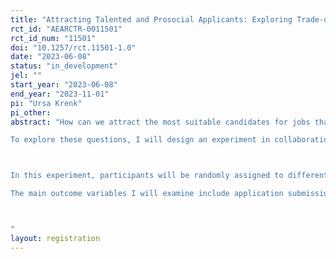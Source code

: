 ```yaml
---
title: "Attracting Talented and Prosocial Applicants: Exploring Trade-offs and Gender Dynamics"
rct_id: "AEARCTR-0011501"
rct_id_num: "11501"
doi: "10.1257/rct.11501-1.0"
date: "2023-06-08"
status: "in_development"
jel: ""
start_year: "2023-06-08"
end_year: "2023-11-01"
pi: "Ursa Krenk"
pi_other:
abstract: "How can we attract the most suitable candidates for jobs that require them to be both skilled and prosocial? Is there a trade-off between attracting talented individuals and those with a strong pro-social inclination, and does this vary depending on the applicant's gender?
To explore these questions, I will design an experiment in collaboration with a Ghanaian NGO that recruits recent university graduates for their fellowship program. These fellows are then trained to become teachers, and placed in remote rural areas to teach in secondary schools.

In this experiment, participants will be randomly assigned to different treatment groups, each receiving recruitment messages with varying content. The goal of the treatments is to understand how different types of messages impact the quantity and the composition of the applicant pool.
The main outcome variables I will examine include application submission rates, the quality and measures of prosocial motivation of the applicants. I will also conduct an additional online information experiment to shed some lights on the mechanisms.

"
layout: registration
---
```



